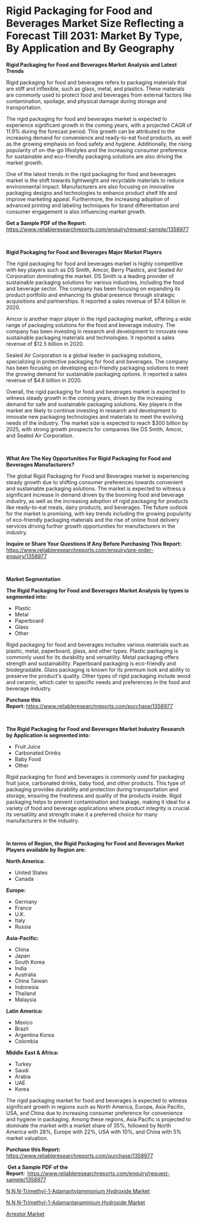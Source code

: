 <p><h1>Rigid Packaging for Food and Beverages Market Size Reflecting a Forecast Till 2031: Market By Type, By Application and By Geography</h1></p><p><strong>Rigid Packaging for Food and Beverages Market Analysis and Latest Trends</strong></p>
<p><p>Rigid packaging for food and beverages refers to packaging materials that are stiff and inflexible, such as glass, metal, and plastics. These materials are commonly used to protect food and beverages from external factors like contamination, spoilage, and physical damage during storage and transportation.</p><p>The rigid packaging for food and beverages market is expected to experience significant growth in the coming years, with a projected CAGR of 11.9% during the forecast period. This growth can be attributed to the increasing demand for convenience and ready-to-eat food products, as well as the growing emphasis on food safety and hygiene. Additionally, the rising popularity of on-the-go lifestyles and the increasing consumer preference for sustainable and eco-friendly packaging solutions are also driving the market growth.</p><p>One of the latest trends in the rigid packaging for food and beverages market is the shift towards lightweight and recyclable materials to reduce environmental impact. Manufacturers are also focusing on innovative packaging designs and technologies to enhance product shelf life and improve marketing appeal. Furthermore, the increasing adoption of advanced printing and labeling techniques for brand differentiation and consumer engagement is also influencing market growth.</p></p>
<p><strong>Get a Sample PDF of the Report:&nbsp;</strong> <a href="https://www.reliableresearchreports.com/enquiry/request-sample/1358977">https://www.reliableresearchreports.com/enquiry/request-sample/1358977</a></p>
<p>&nbsp;</p>
<p><strong>Rigid Packaging for Food and Beverages Major Market Players</strong></p>
<p><p>The rigid packaging for food and beverages market is highly competitive with key players such as DS Smith, Amcor, Berry Plastics, and Sealed Air Corporation dominating the market. DS Smith is a leading provider of sustainable packaging solutions for various industries, including the food and beverage sector. The company has been focusing on expanding its product portfolio and enhancing its global presence through strategic acquisitions and partnerships. It reported a sales revenue of $7.4 billion in 2020.</p><p>Amcor is another major player in the rigid packaging market, offering a wide range of packaging solutions for the food and beverage industry. The company has been investing in research and development to innovate new sustainable packaging materials and technologies. It reported a sales revenue of $12.5 billion in 2020.</p><p>Sealed Air Corporation is a global leader in packaging solutions, specializing in protective packaging for food and beverages. The company has been focusing on developing eco-friendly packaging solutions to meet the growing demand for sustainable packaging options. It reported a sales revenue of $4.6 billion in 2020.</p><p>Overall, the rigid packaging for food and beverages market is expected to witness steady growth in the coming years, driven by the increasing demand for safe and sustainable packaging solutions. Key players in the market are likely to continue investing in research and development to innovate new packaging technologies and materials to meet the evolving needs of the industry. The market size is expected to reach $300 billion by 2025, with strong growth prospects for companies like DS Smith, Amcor, and Sealed Air Corporation.</p></p>
<p>&nbsp;</p>
<p><strong>What Are The Key Opportunities For Rigid Packaging for Food and Beverages Manufacturers?</strong></p>
<p><p>The global Rigid Packaging for Food and Beverages market is experiencing steady growth due to shifting consumer preferences towards convenient and sustainable packaging solutions. The market is expected to witness a significant increase in demand driven by the booming food and beverage industry, as well as the increasing adoption of rigid packaging for products like ready-to-eat meals, dairy products, and beverages. The future outlook for the market is promising, with key trends including the growing popularity of eco-friendly packaging materials and the rise of online food delivery services driving further growth opportunities for manufacturers in the industry.</p></p>
<p><strong>Inquire or Share Your Questions If Any Before Purchasing This Report:</strong> <a href="https://www.reliableresearchreports.com/enquiry/pre-order-enquiry/1358977">https://www.reliableresearchreports.com/enquiry/pre-order-enquiry/1358977</a></p>
<p>&nbsp;</p>
<p><strong>Market Segmentation</strong></p>
<p><strong>The Rigid Packaging for Food and Beverages Market Analysis by types is segmented into:</strong></p>
<p><ul><li>Plastic</li><li>Metal</li><li>Paperboard</li><li>Glass</li><li>Other</li></ul></p>
<p><p>Rigid packaging for food and beverages includes various materials such as plastic, metal, paperboard, glass, and other types. Plastic packaging is commonly used for its durability and versatility. Metal packaging offers strength and sustainability. Paperboard packaging is eco-friendly and biodegradable. Glass packaging is known for its premium look and ability to preserve the product's quality. Other types of rigid packaging include wood and ceramic, which cater to specific needs and preferences in the food and beverage industry.</p></p>
<p><strong>Purchase this Report:&nbsp;</strong><a href="https://www.reliableresearchreports.com/purchase/1358977">https://www.reliableresearchreports.com/purchase/1358977</a></p>
<p>&nbsp;</p>
<p><strong>The Rigid Packaging for Food and Beverages Market Industry Research by Application is segmented into:</strong></p>
<p><ul><li>Fruit Juice</li><li>Carbonated Drinks</li><li>Baby Food</li><li>Other</li></ul></p>
<p><p>Rigid packaging for food and beverages is commonly used for packaging fruit juice, carbonated drinks, baby food, and other products. This type of packaging provides durability and protection during transportation and storage, ensuring the freshness and quality of the products inside. Rigid packaging helps to prevent contamination and leakage, making it ideal for a variety of food and beverage applications where product integrity is crucial. Its versatility and strength make it a preferred choice for many manufacturers in the industry.</p></p>
<p>&nbsp;</p>
<p><strong>In terms of Region, the Rigid Packaging for Food and Beverages Market Players available by Region are:</strong></p>
<p>
    <p> <strong> North America: </strong>
        <ul>
            <li>United States</li>
            <li>Canada</li>
        </ul>
        </p> 
    <p> <strong> Europe: </strong>
        <ul>
            <li>Germany</li>
            <li>France</li>
            <li>U.K.</li>
            <li>Italy</li>
            <li>Russia</li>
        </ul>
        </p> 
    <p> <strong> Asia-Pacific: </strong>
        <ul>
            <li>China</li>
            <li>Japan</li>
            <li>South Korea</li>
            <li>India</li>
            <li>Australia</li>
            <li>China Taiwan</li>
            <li>Indonesia</li>
            <li>Thailand</li>
            <li>Malaysia</li>
        </ul>
        </p> 
    <p> <strong> Latin America: </strong>
        <ul>
            <li>Mexico</li>
            <li>Brazil</li>
            <li>Argentina Korea</li>
            <li>Colombia</li>
        </ul>
        </p> 
    <p> <strong> Middle East & Africa: </strong>
        <ul>
            <li>Turkey</li>
            <li>Saudi</li>
            <li>Arabia</li>
            <li>UAE</li>
            <li>Korea</li>
        </ul>
    </p>
    </p>
<p><p>The rigid packaging market for food and beverages is expected to witness significant growth in regions such as North America, Europe, Asia Pacific, USA, and China due to increasing consumer preference for convenience and hygiene in packaging. Among these regions, Asia Pacific is projected to dominate the market with a market share of 35%, followed by North America with 28%, Europe with 22%, USA with 10%, and China with 5% market valuation.</p></p>
<p><strong>Purchase this Report: </strong><a href="https://www.reliableresearchreports.com/purchase/1358977">https://www.reliableresearchreports.com/purchase/1358977</a></p>
<p>&nbsp;<strong>Get a Sample PDF of the Report:&nbsp;&nbsp;</strong><a href="https://www.reliableresearchreports.com/enquiry/request-sample/1358977">https://www.reliableresearchreports.com/enquiry/request-sample/1358977</a></p>
<p><strong></strong></p>
<p><p><a href="https://github.com/brenzgnarento/Market-Research-Report-List-1/blob/main/nnn-trimethyl-1-adamantylammonium-hydroxide-market.md">N,N,N-Trimethyl-1-Adamantylammonium Hydroxide Market</a></p><p><a href="https://github.com/jerrycopelandthomaswsqd8q/Market-Research-Report-List-1/blob/main/nnn-trimethyl-1-adamantanaminium-hydroxide-market.md">N,N,N-Trimethyl-1-Adamantanaminium Hydroxide Market</a></p><p><a href="https://github.com/castoriffic/Market-Research-Report-List-3/blob/main/arrestor-market.md">Arrestor Market</a></p></p>